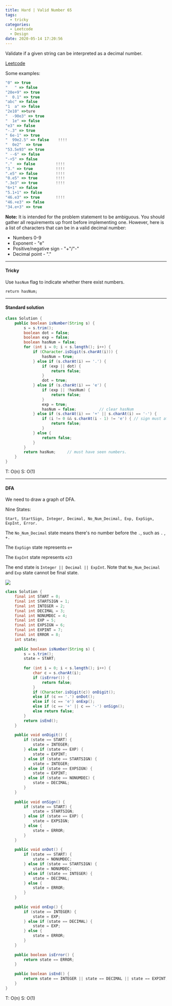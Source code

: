 ```yaml
---
title: Hard | Valid Number 65
tags:
  - tricky
categories:
  - Leetcode
  - Design
date: 2020-05-14 17:20:56
---
```


Validate if a given string can be interpreted as a decimal number.

[Leetcode](https://leetcode.com/problems/valid-number/)

<!--more-->

Some examples:

```javascript
"0" => true
"   " => false
"20e+9" => true
"  0.1" => true
"abc" => false
"1  a" => false
"2e10" =>ture
"  -90e3" => true
"  1e" => false
"e3" => false
"-.3" => true
" 6e-1" => true
"  99e2.5" => false    !!!!
"  0e2"  => true
"53.5e93" => true
" --6" => false
"-+5" => false
"."  => false         !!!!
"3." => true          !!!!
".e5" => false        !!!!
"0.e5" => true        !!!!
".3e3" => true        !!!!
"6+1" => false
"5.1+1" => false
"46.e3" => true       !!!!
"46.+e3" => false
"34.e+3" => true
```

**Note:** It is intended for the problem statement to be ambiguous. You should gather all requirements up front before implementing one. However, here is a list of characters that can be in a valid decimal number:

- Numbers 0-9
- Exponent - "e"
- Positive/negative sign - "+"/"-"
- Decimal point - "."

---

#### Tricky 

Use `hasNum` flag to indicate whether there exist numbers.

`return hasNum;` 

---

#### Standard solution  

```java
class Solution {
    public boolean isNumber(String s) {
        s = s.trim();
        boolean dot = false;
        boolean exp = false;
        boolean hasNum = false;
        for (int i = 0; i < s.length(); i++) {
            if (Character.isDigit(s.charAt(i))) {
                hasNum = true;
            } else if (s.charAt(i) == '.') {
                if (exp || dot) {
                    return false;
                }
                dot = true;
            } else if (s.charAt(i) == 'e') {
                if (exp || !hasNum) {
                    return false;
                }
                exp = true;
                hasNum = false;          // clear hasNum
            } else if (s.charAt(i) == '+' || s.charAt(i) == '-') {
                if (i != 0 && s.charAt(i - 1) != 'e') { // sign must at beginning of num
                    return false;
                }
            } else {
                return false;
            }
        }
        return hasNum;     // must have seen numbers.
    }
}
```

T: O(n)		S: O(1)

---

#### DFA

We need to draw a graph of DFA.

Nine States: 

`Start, StartSign, Integer, Decimal, No_Num_Decimal, Exp, ExpSign, ExpInt, Error.`

The `No_Num_Decimal` state means there's no number before the `.`, such as `.` , `+.`

The `ExpSign` state represents `e+`

The `ExpInt` state represents `e23`

The end  state is `Integer || Decimal || ExpInt`. Note that `No_Num_Decimal` and `Exp` state cannot be final state.

![](https://cdn.jsdelivr.net/gh/weiranfu/image-hosting@main/img/leetcode/valid-number-65.jpg)

```java
class Solution {
    final int START = 0;
    final int STARTSIGN = 1;
    final int INTEGER = 2;
    final int DECIMAL = 3;
    final int NONUMDEC = 4;
    final int EXP = 5;
    final int EXPSIGN = 6;
    final int EXPINT = 7;
    final int ERROR = 8;
    int state;
    
    public boolean isNumber(String s) {
        s = s.trim();
        state = START;
        
        for (int i = 0; i < s.length(); i++) {
            char c = s.charAt(i);
            if (isError()) {
                return false;
            }
            if (Character.isDigit(c)) onDigit();
            else if (c == '.') onDot();
            else if (c == 'e') onExp();
            else if (c == '+' || c == '-') onSign();
            else return false;
        }
        return isEnd();
    }
    
    public void onDigit() {
        if (state == START) {
            state = INTEGER;
        } else if (state == EXP) {
            state = EXPINT;
        } else if (state == STARTSIGN) {
            state = INTEGER;
        } else if (state == EXPSIGN) {
            state = EXPINT;
        } else if (state == NONUMDEC) {
            state = DECIMAL;
        }
    }
    
    public void onSign() {
        if (state == START) {
            state = STARTSIGN;
        } else if (state == EXP) {
            state = EXPSIGN;
        } else {
            state = ERROR;
        }
    }
    
    public void onDot() {
        if (state == START) {
            state = NONUMDEC;
        } else if (state == STARTSIGN) {
            state = NONUMDEC;
        } else if (state == INTEGER) {
            state = DECIMAL;
        } else {
            state = ERROR;
        }
    }
    
    public void onExp() {
        if (state == INTEGER) {
            state = EXP;
        } else if (state == DECIMAL) {
            state = EXP;
        } else {
            state = ERROR;
        }
    }
    
    public boolean isError() {
        return state == ERROR;
    }
    
    public boolean isEnd() {
        return state == INTEGER || state == DECIMAL || state == EXPINT;
    }
}
```

T: O(n)		S: O(1)

